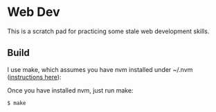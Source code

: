 # Web Dev
This is a scratch pad for practicing some stale web development skills.

## Build
I use make, which assumes you have nvm installed under ~/.nvm ([instructions here](https://github.com/nvm-sh/nvm#installing-and-updating)):

Once you have installed nvm, just run make:
```bash
$ make
```
